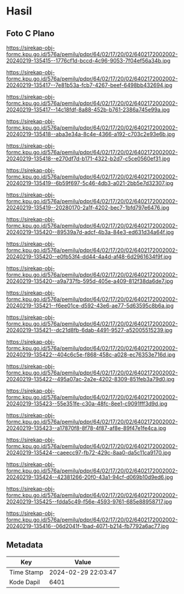 # Hasil

## Foto C Plano

https://sirekap-obj-formc.kpu.go.id/576a/pemilu/pdpr/64/02/17/20/02/6402172002002-20240219-135415--1776cf1d-bccd-4c96-9053-7f04ef56a34b.jpg

https://sirekap-obj-formc.kpu.go.id/576a/pemilu/pdpr/64/02/17/20/02/6402172002002-20240219-135417--7e81b53a-fcb7-4267-beef-6498bb432694.jpg

https://sirekap-obj-formc.kpu.go.id/576a/pemilu/pdpr/64/02/17/20/02/6402172002002-20240219-135417--14c18fdf-8a88-452b-b761-2386a745e99a.jpg

https://sirekap-obj-formc.kpu.go.id/576a/pemilu/pdpr/64/02/17/20/02/6402172002002-20240219-135418--aba3e34a-8c4e-4366-a192-c703c2e93e6b.jpg

https://sirekap-obj-formc.kpu.go.id/576a/pemilu/pdpr/64/02/17/20/02/6402172002002-20240219-135418--e270df7d-b171-4322-b2d7-c5ce0560ef31.jpg

https://sirekap-obj-formc.kpu.go.id/576a/pemilu/pdpr/64/02/17/20/02/6402172002002-20240219-135419--6b59f697-5c46-4db3-a021-2bb5e7d32307.jpg

https://sirekap-obj-formc.kpu.go.id/576a/pemilu/pdpr/64/02/17/20/02/6402172002002-20240219-135419--20280170-2a1f-4202-bec7-1bfd797e6476.jpg

https://sirekap-obj-formc.kpu.go.id/576a/pemilu/pdpr/64/02/17/20/02/6402172002002-20240219-135420--89539a7d-adcf-4b3a-84e3-ed631d34a64f.jpg

https://sirekap-obj-formc.kpu.go.id/576a/pemilu/pdpr/64/02/17/20/02/6402172002002-20240219-135420--e0fb53f4-dd44-4a4d-af48-6d2961634f9f.jpg

https://sirekap-obj-formc.kpu.go.id/576a/pemilu/pdpr/64/02/17/20/02/6402172002002-20240219-135420--a9a737fb-595d-405e-a409-812f38da6de7.jpg

https://sirekap-obj-formc.kpu.go.id/576a/pemilu/pdpr/64/02/17/20/02/6402172002002-20240219-135421--f6ee01ce-d592-43e6-ae77-5d63595c8b6a.jpg

https://sirekap-obj-formc.kpu.go.id/576a/pemilu/pdpr/64/02/17/20/02/6402172002002-20240219-135421--dc21d8fb-6dab-4491-9527-a52005515239.jpg

https://sirekap-obj-formc.kpu.go.id/576a/pemilu/pdpr/64/02/17/20/02/6402172002002-20240219-135422--404c6c5e-f868-458c-a028-ec76353e716d.jpg

https://sirekap-obj-formc.kpu.go.id/576a/pemilu/pdpr/64/02/17/20/02/6402172002002-20240219-135422--495a07ac-2a2e-4202-8309-851feb3a79d0.jpg

https://sirekap-obj-formc.kpu.go.id/576a/pemilu/pdpr/64/02/17/20/02/6402172002002-20240219-135423--55e351fe-c30a-48fc-8ee1-c9091fff3d9d.jpg

https://sirekap-obj-formc.kpu.go.id/576a/pemilu/pdpr/64/02/17/20/02/6402172002002-20240219-135423--a17870f8-8f78-4f87-af8e-89f47e1fe4ca.jpg

https://sirekap-obj-formc.kpu.go.id/576a/pemilu/pdpr/64/02/17/20/02/6402172002002-20240219-135424--caeecc97-fb72-429c-8aa0-da5c11ca9170.jpg

https://sirekap-obj-formc.kpu.go.id/576a/pemilu/pdpr/64/02/17/20/02/6402172002002-20240219-135424--42381266-20f0-43a1-94cf-d069b10d9ed6.jpg

https://sirekap-obj-formc.kpu.go.id/576a/pemilu/pdpr/64/02/17/20/02/6402172002002-20240219-135425--fdda5c49-f56e-4593-9761-685e88958717.jpg

https://sirekap-obj-formc.kpu.go.id/576a/pemilu/pdpr/64/02/17/20/02/6402172002002-20240219-135416--06d2041f-1bad-4071-b214-fb7792a6ac77.jpg


## Metadata

| Key        | Value               |
| ---------- | ------------------- |
| Time Stamp | 2024-02-29 22:03:47 |
| Kode Dapil | 6401                |



